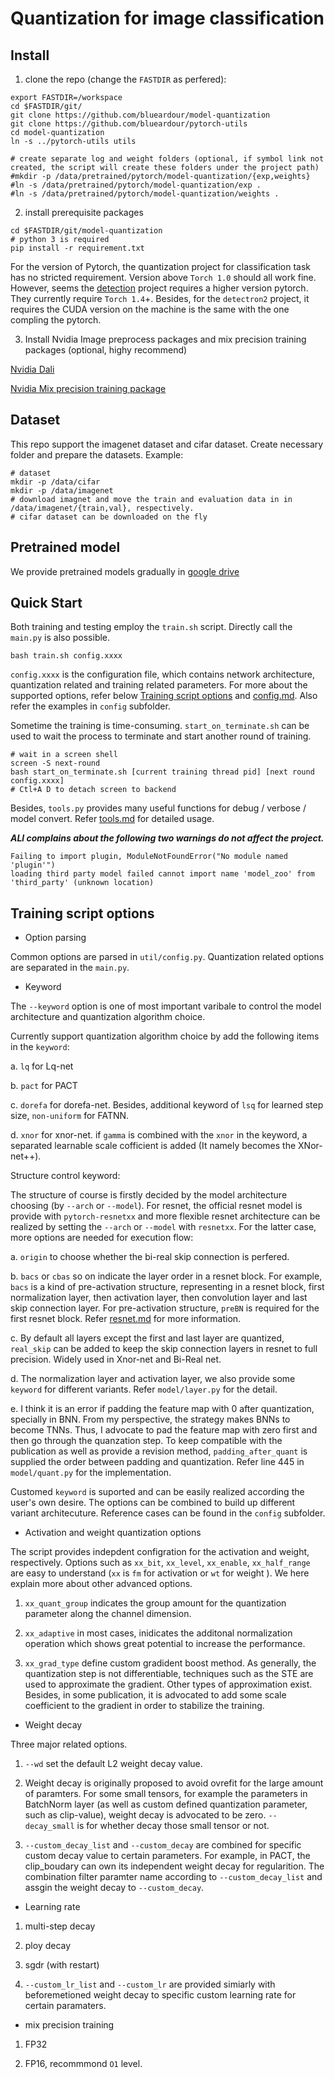 # Quantization for image classification

## Install

1. clone the repo (change the `FASTDIR` as perfered):
```
export FASTDIR=/workspace
cd $FASTDIR/git/
git clone https://github.com/blueardour/model-quantization
git clone https://github.com/blueardour/pytorch-utils
cd model-quantization
ln -s ../pytorch-utils utils

# create separate log and weight folders (optional, if symbol link not created, the script will create these folders under the project path)
#mkdir -p /data/pretrained/pytorch/model-quantization/{exp,weights}
#ln -s /data/pretrained/pytorch/model-quantization/exp .
#ln -s /data/pretrained/pytorch/model-quantization/weights .
```

2. install prerequisite packages
```
cd $FASTDIR/git/model-quantization
# python 3 is required
pip install -r requirement.txt
```
For the version of Pytorch, the quantization project for classification task has no stricted requirement. Version above `Torch 1.0` should all work fine. However, seems the [detection](./detection.md) project requires a higher version pytorch. They currently require `Torch 1.4`+. Besides, for the `detectron2` project, it requires the CUDA version on the machine is the same with the one compling the pytorch.

3. Install Nvidia Image preprocess packages and mix precision training packages (optional, highy recommend)

[Nvidia Dali](https://github.com/NVIDIA/DALI) 

[Nvidia Mix precision training package](https://github.com/NVIDIA/apex)

## Dataset

This repo support the imagenet dataset and cifar dataset. 
Create necessary folder and prepare the datasets. Example:

```
# dataset
mkdir -p /data/cifar
mkdir -p /data/imagenet
# download imagnet and move the train and evaluation data in in /data/imagenet/{train,val}, respectively.
# cifar dataset can be downloaded on the fly
```

## Pretrained model

We provide pretrained models gradually in [google drive](https://drive.google.com/drive/folders/1vwxth9UB8AMbYP7cJxaWE9S0z9fueZ5J?usp=sharing)

## Quick Start

Both training and testing employ the `train.sh` script. Directly call the `main.py` is also possible.

```
bash train.sh config.xxxx
```

`config.xxxx` is the configuration file, which contains network architecture, quantization related and training related parameters. For more about the supported options, refer below [Training script options](./classification.md#Training-script-options) and [config.md](./config.md). Also refer the examples in `config` subfolder.

Sometime the training is time-consuming. `start_on_terminate.sh` can be used to wait the process to terminate and start another round of training.

```
# wait in a screen shell
screen -S next-round
bash start_on_terminate.sh [current training thread pid] [next round config.xxxx]
# Ctl+A D to detach screen to backend
```

Besides, `tools.py` provides many useful functions for debug / verbose / model convert. Refer [tools.md](./tools.md) for detailed usage.

***ALl complains about the following two warnings do not affect the project.***
```
Failing to import plugin, ModuleNotFoundError("No module named 'plugin'")
loading third party model failed cannot import name 'model_zoo' from 'third_party' (unknown location)
```


## Training script options

- Option parsing

Common options are parsed in `util/config.py`. Quantization related options are separated in the `main.py`.

- Keyword

The `--keyword` option is one of most important varibale to control the model architecture and quantization algorithm choice.

Currently support quantization algorithm choice by add the following items in the `keyword`:

a. `lq` for Lq-net

b. `pact` for PACT

c. `dorefa` for dorefa-net. Besides, additional keyword of `lsq` for learned step size, `non-uniform` for FATNN.

d. `xnor` for xnor-net. if `gamma` is combined with the `xnor` in the keyword, a separated learnable scale cofficient is added (It namely becomes the XNor-net++).

Structure control keyword:

The structure of course is firstly decided by the model architecture choosing (by `--arch` or `--model`). For resnet, the official resnet model is provide with `pytorch-resnetxx` and more flexible resnet architecture can be realized by setting the `--arch` or `--model` with `resnetxx`. For the latter case, more options are needed for execution flow:

a. `origin` to choose whether the bi-real skip connection is perfered.

b. `bacs` or `cbas` so on indicate the layer order in a resnet block. For example, `bacs` is a kind of pre-activation structure, representing in a resnet block, first normalization layer, then activation layer, then convolution layer and last skip connection layer. For pre-activation structure, `preBN` is required for the first resnet block.  Refer [resnet.md](./resnet.md) for more information.

c. By default all layers except the first and last layer are quantized, `real_skip` can be added to keep the skip connection layers in resnet to full precision. Widely used in Xnor-net and Bi-Real net.

d. The normalization layer and activation layer, we also provide some `keyword` for different variants. Refer `model/layer.py` for the detail. 

e. I think it is an error if padding the feature map with 0 after quantization, specially in BNN. From my perspective, the strategy makes BNNs to become TNNs. Thus, I advocate to pad the feature map with zero first and then go through the quanzation step. To keep compatible with the publication as well as provide a revision method, `padding_after_quant` is supplied the order between padding and quantization. Refer line 445 in `model/quant.py` for the implementation.

Customed `keyword` is suported and can be easily realized according the user's own desire. The options can be combined to build up different variant architecuture. Reference cases can be found in the `config` subfolder.

- Activation and weight quantization options

The script provides indepdent configration for the activation and weight, respectively. Options such as `xx_bit`, `xx_level`, `xx_enable`, `xx_half_range` are easy to understand (`xx` is `fm` for activation or `wt` for weight ). We here explain more about other advanced options. 

1. `xx_quant_group` indicates the group amount for the quantization parameter along the channel dimension.

2. `xx_adaptive` in most cases, inidicates the additonal normalization operation which shows great potential to increase the performance.

3. `xx_grad_type` define custom gradident boost method. As generally, the quantization step is not differentiable, techniques such as the STE are used to approximate the gradient. Other types of approximation exist. Besides, in some publication, it is advocated to add some scale coefficient to the gradient in order to stabilize the training.

- Weight decay

Three major related options.

1. `--wd` set the default L2 weight decay value.

2. Weight decay is originally proposed to avoid ovrefit for the large amount of paramters. For some small tensors, for example the parameters in BatchNorm layer (as well as custom defined quantization parameter, such as clip-value), weight decay is advocated to be zero. `--decay_small` is for whether decay those small tensor or not.

3. `--custom_decay_list` and `--custom_decay` are combined for specific custom decay value to certain parameters. For example, in PACT, the clip_boudary can own its independent weight decay for regularition. The combination filter paramter name according to `--custom_decay_list` and assgin the weight decay to `--custom_decay`.


- Learning rate

1. multi-step decay

2. ploy decay

3. sgdr (with restart)

4. `--custom_lr_list` and `--custom_lr` are provided simiarly with beforemetioned weight decay to specific custom learning rate for certain paramaters.

- mix precision training

1. FP32

2. FP16, recommmond `O1` level.
